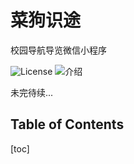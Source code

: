 # 菜狗识途
校园导航导览微信小程序

![License](https://img.shields.io/badge/License-GPL2.0-green.svg)
![介绍](https://user-images.githubusercontent.com/73621267/139591216-51cda3c7-3c50-4a7e-a046-48c4e78119b7.png)

未完待续...
## Table of Contents
[toc]
